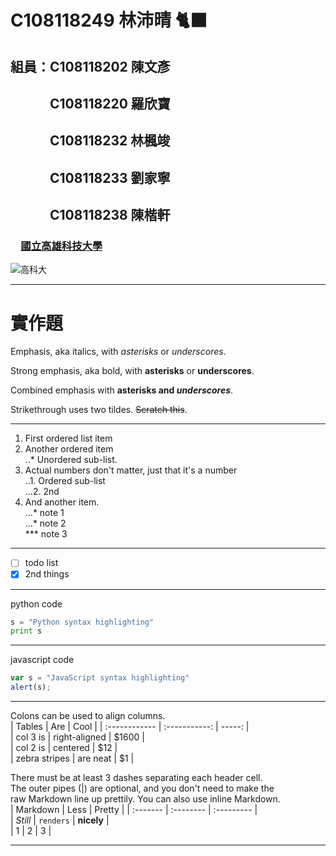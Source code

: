 # C108118249 林沛晴 🐈‍⬛

## 組員：C108118202 陳文彥
## 　　　C108118220 羅欣寶
## 　　　C108118232 林楓竣
## 　　　C108118233 劉家寧
## 　　　C108118238 陳楷軒


### 　[國立高雄科技大學](https://www.nkust.edu.tw/)
![高科大](https://www.nkust.edu.tw/var/file/0/1000/img/513/182513897.png)

---
# 實作題

Emphasis, aka italics, with *asterisks* or *underscores*.

Strong emphasis, aka bold, with **asterisks** or **underscores**.

Combined emphasis with **asterisks and _underscores_**.

Strikethrough uses two tildes. ~~Scratch this~~.

---

1. First ordered list item
2. Another ordered item   
..* Unordered sub-list.
3. Actual numbers don't matter, just that it's a number   
..1. Ordered sub-list   
...2. 2nd
4. And another item.   
...* note 1   
...* note 2   
*** note 3
---   
- [ ] todo list   
- [x] 2nd things
---
python code   
```python   
s = "Python syntax highlighting"   
print s   
```
---   

javascript code   
```js   
var s = "JavaScript syntax highlighting"
alert(s);   
```
---   
Colons can be used to align columns.   
 |  Tables       |      Are      |  Cool  | 
 | :------------ | :-----------: | -----: |   
 | col 3 is      | right-aligned |  $1600 |   
 | col 2 is      |    centered   |    $12 |   
 | zebra stripes |    are neat   |     $1 |   
    
 There must be at least 3 dashes separating each header cell.   
 The outer pipes (|) are optional, and you don't need to make the   
 raw Markdown line up prettily. You can also use inline Markdown.   
 | Markdown | Less      | Pretty     | 
 | :------- | :-------- | :--------- |   
 | *Still*  | `renders` | **nicely** |   
 | 1        | 2         | 3          | 
***
<!--
**C108118249/C108118249** is a ✨ _special_ ✨ repository because its `README.md` (this file) appears on your GitHub profile.

Here are some ideas to get you started:

- 🔭 I’m currently working on ...
- 🌱 I’m currently learning ...
- 👯 I’m looking to collaborate on ...
- 🤔 I’m looking for help with ...
- 💬 Ask me about ...
- 📫 How to reach me: ...
- 😄 Pronouns: ...
- ⚡ Fun fact: ...

![axia](https://pbs.twimg.com/media/E8grcM-VUAY18he?format=jpg&name=large "対よろ👊")　![fuwa](https://pbs.twimg.com/media/FANTYKBVcAAMniW?format=jpg&name=large "ふわっち最高 🥂✨")
-->
